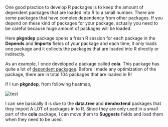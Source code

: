 One good practice to develop R packages is to keep the amount of dependent
packages that are loaded into R to a small number. There are some packages
that have complex dependency from other packages. If you depend on these kind
of packages for your package, actually you need to be careful because huge amount
of packages will be loaded.

Here **pkgndep** package opens a fresh R session for each package in the
**Depends** and **Imports** fields of your package and each time, it only
loads one package and it collects the packages that are loaded into R directly
or indirectly.

As an example, I once developed a package called **cola**. This package has
quite a lot of [dependent
packages](https://github.com/jokergoo/cola/blob/6d5f5a7737fd273c36ff50f35a60bf2b671ed84d/DESCRIPTION).
Before I made any optimization of the package, there are in total 104 packages
that are loaded in R!

If I run **pkgndep**, from following heatmap,

![test](https://user-images.githubusercontent.com/449218/51384929-0ba76780-1b1e-11e9-9f31-b31097e7372f.png)

I can see basically it is due to the **data.tree** and **dendextend** packages
that they import A LOT of packages in to R. Since they are only used in a
small part of the **cola** package, I can move them to **Suggests** fields and
load them when they need to be used.
